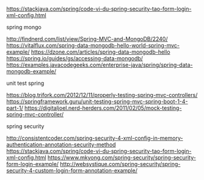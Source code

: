 
https://stackjava.com/spring/code-vi-du-spring-security-tao-form-login-xml-config.html

spring mongo

http://findnerd.com/list/view/Spring-MVC-and-MongoDB/2240/
https://vitalflux.com/spring-data-mongodb-hello-world-spring-mvc-example/
https://dzone.com/articles/spring-data-mongodb-hello
https://spring.io/guides/gs/accessing-data-mongodb/
https://examples.javacodegeeks.com/enterprise-java/spring/spring-data-mongodb-example/

unit test spring

https://blog.trifork.com/2012/12/11/properly-testing-spring-mvc-controllers/
https://springframework.guru/unit-testing-spring-mvc-spring-boot-1-4-part-1/
https://digitaljoel.nerd-herders.com/2011/02/05/mock-testing-spring-mvc-controller/

spring security

http://consistentcoder.com/spring-security-4-xml-config-in-memory-authentication-annotation-security-method
https://stackjava.com/spring/code-vi-du-spring-security-tao-form-login-xml-config.html
https://www.mkyong.com/spring-security/spring-security-form-login-example/
http://websystique.com/spring-security/spring-security-4-custom-login-form-annotation-example/
